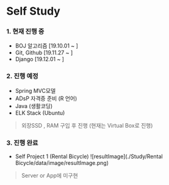 # Self Study

### 1. 현재 진행 중
- BOJ 알고리즘 [19.10.01 ~ ]
- Git, Github [19.11.27 ~ ]
- Django [19.12.01 ~ ]

### 2. 진행 예정
- Spring MVC모델
- ADsP 자격증 준비 (R 언어)
- Java (생활코딩)
- ELK Stack (Ubuntu)
> 외장SSD , RAM 구입 후 진행 (현재는 Virtual Box로 진행)

### 3. 진행 완료
- Self Project 1 (Rental Bicycle)
![resultImage](./Study/Rental Bicycle/data/image/resultImage.png)
> Server or App에 미구현
